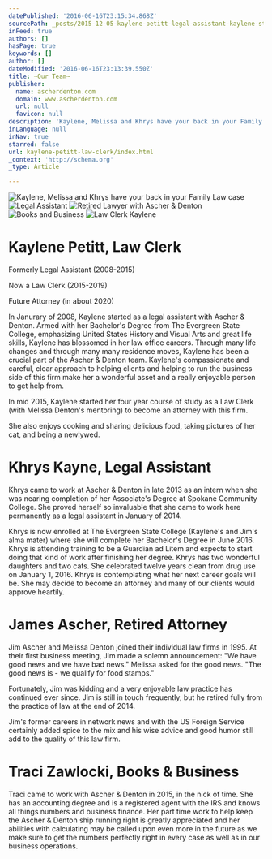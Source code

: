 ```yaml
---
datePublished: '2016-06-16T23:15:34.868Z'
sourcePath: _posts/2015-12-05-kaylene-petitt-legal-assistant-kaylene-started-work-with.md
inFeed: true
authors: []
hasPage: true
keywords: []
author: []
dateModified: '2016-06-16T23:13:39.550Z'
title: ~Our Team~
publisher:
  name: ascherdenton.com
  domain: www.ascherdenton.com
  url: null
  favicon: null
description: 'Kaylene, Melissa and Khrys have your back in your Family Law case'
inLanguage: null
inNav: true
starred: false
url: kaylene-petitt-law-clerk/index.html
_context: 'http://schema.org'
_type: Article

---
```

![Kaylene, Melissa and Khrys have your back in your Family Law case](https://the-grid-user-content.s3-us-west-2.amazonaws.com/2fa88a99-eef6-4d3a-a487-91bba02920e5.jpg)
![Legal Assistant](https://s3-us-west-2.amazonaws.com/the-grid-img/p/1417672f1245fe34a9c36d0b5a837a7f6b3f1281.jpg)
![Retired Lawyer with Ascher & Denton](https://s3-us-west-2.amazonaws.com/the-grid-img/p/181a3228f254406590d027f964cb3916fda53888.jpg)
![Books and Business ](https://s3-us-west-2.amazonaws.com/the-grid-img/p/ae7678d3501544e9065030b046583011e143b972.jpg)
![Law Clerk Kaylene](https://s3-us-west-2.amazonaws.com/the-grid-img/p/d61792e6d4b4370de9d5009a9922d3fc2765ac4d.jpg)

# **Kaylene Petitt, Law Clerk**

Formerly Legal Assistant (2008-2015)

Now a Law Clerk (2015-2019)

Future Attorney (in about 2020)

In Janurary of 2008, Kaylene started as a legal assistant with Ascher & Denton. Armed with her Bachelor's Degree from The Evergreen State College, emphasizing United States History and Visual Arts and great life skills, Kaylene has blossomed in her law office careers. Through many life changes and through many many residence moves, Kaylene has been a crucial part of the Ascher & Denton team. Kaylene's compassionate and careful, clear approach to helping clients and helping to run the business side of this firm make her a wonderful asset and a really enjoyable person to get help from.

In mid 2015, Kaylene started her four year course of study as a Law Clerk (with Melissa Denton's mentoring) to become an attorney with this firm.

She also enjoys cooking and sharing delicious food, taking pictures of her cat, and being a newlywed.

# **Khrys Kayne, Legal Assistant**

Khrys came to work at Ascher & Denton in late 2013 as an intern when she was nearing completion of her Associate's Degree at Spokane Community College. She proved herself so invaluable that she came to work here permanently as a legal assistant in January of 2014\.

Khrys is now enrolled at The Evergreen State College (Kaylene's and Jim's alma mater) where she will complete her Bachelor's Degree in June 2016\. Khrys is attending training to be a Guardian ad Litem and expects to start doing that kind of work after finishing her degree. Khrys has two wonderful daughters and two cats. She celebrated twelve years clean from drug use on January 1, 2016\. Khrys is contemplating what her next career goals will be. She may decide to become an attorney and many of our clients would approve heartily.

# **James Ascher, Retired Attorney**

Jim Ascher and Melissa Denton joined their individual law firms in 1995\. At their first business meeting, Jim made a solemn announcement: "We have good news and we have bad news." Melissa asked for the good news. "The good news is - we qualify for food stamps."

Fortunately, Jim was kidding and a very enjoyable law practice has continued ever since. Jim is still in touch frequently, but he retired fully from the practice of law at the end of 2014\.

Jim's former careers in network news and with the US Foreign Service certainly added spice to the mix and his wise advice and good humor still add to the quality of this law firm.

# **Traci Zawlocki, Books & Business**

Traci came to work with Ascher & Denton in 2015, in the nick of time. She has an accounting degree and is a registered agent with the IRS and knows all things numbers and business finance. Her part time work to help keep the Ascher & Denton ship running right is greatly appreciated and her abilities with calculating may be called upon even more in the future as we make sure to get the numbers perfectly right in every case as well as in our business operations.